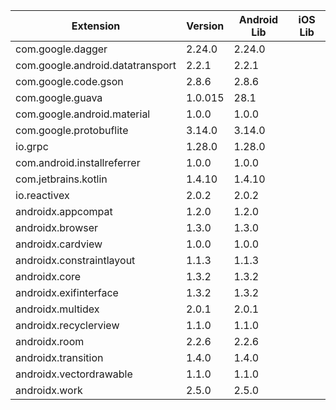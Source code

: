 
| Extension | Version | Android Lib | iOS Lib |
| --- | --- | --- | --- |
| com.google.dagger | 2.24.0 | 2.24.0 |  |
| com.google.android.datatransport | 2.2.1 | 2.2.1 |  |
| com.google.code.gson | 2.8.6 | 2.8.6 |  |
| com.google.guava | 1.0.015 | 28.1 |  |
| com.google.android.material | 1.0.0 | 1.0.0 |  |
| com.google.protobuflite | 3.14.0 | 3.14.0 |  |
| io.grpc | 1.28.0 | 1.28.0 |  |
| com.android.installreferrer | 1.0.0 | 1.0.0 |  |
| com.jetbrains.kotlin | 1.4.10 | 1.4.10 |  |
| io.reactivex | 2.0.2 | 2.0.2 |  |
| androidx.appcompat | 1.2.0 | 1.2.0 |  |
| androidx.browser | 1.3.0 | 1.3.0 |  |
| androidx.cardview | 1.0.0 | 1.0.0 |  |
| androidx.constraintlayout | 1.1.3 | 1.1.3 |  |
| androidx.core | 1.3.2 | 1.3.2 |  |
| androidx.exifinterface | 1.3.2 | 1.3.2 |  |
| androidx.multidex | 2.0.1 | 2.0.1 |  |
| androidx.recyclerview | 1.1.0 | 1.1.0 |  |
| androidx.room | 2.2.6 | 2.2.6 |  |
| androidx.transition | 1.4.0 | 1.4.0 |  |
| androidx.vectordrawable | 1.1.0 | 1.1.0 |  |
| androidx.work | 2.5.0 | 2.5.0 |  |
